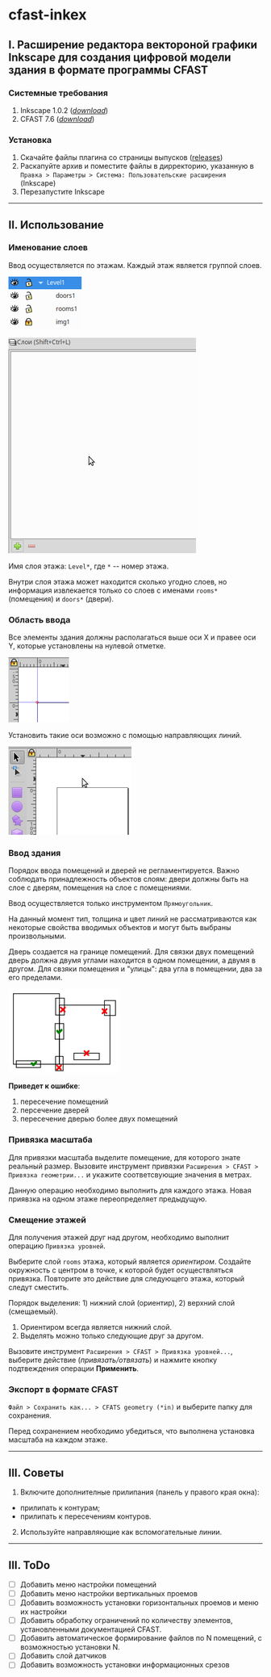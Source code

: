 # cfast-inkex
## I. Расширение редактора вектороной графики Inkscape для создания цифровой модели здания в формате программы CFAST

### Системные требования
1) Inkscape 1.0.2 (*[download](https://inkscape.org/ru/release/inkscape-1.0.2/)*)
2) CFAST 7.6 (*[download](https://github.com/firemodels/cfast/releases/tag/CFAST7.6.0)*)

### Установка
1) Скачайте файлы плагина со страницы выпусков ([releases](https://github.com/bvchirkov/cfast-inkex/releases))
2) Раскапуйте архив и поместите файлы в дирректорию, указанную в `Правка > Параметры > Система: Пользовательские расширения` (Inkscape)
3) Перезапустите Inkscape

----

## II. Использование

### Именование слоев
Ввод осуществляется по этажам. Каждый этаж является группой слоев.

![](https://raw.githubusercontent.com/bvchirkov/imgs/main/cfast_inkex_layers_tree.png)

![](https://raw.githubusercontent.com/bvchirkov/imgs/main/cfast_inkex_create_levels.gif)

Имя слоя этажа: `Level*`, где `*` -- номер этажа.

Внутри слоя этажа может находится сколько угодно слоев, но информация извлекается только со слоев с именами `rooms*` (помещения) и `doors*` (двери).

### Область ввода
Все элементы здания должны располагаться выше оси X и правее оси Y, которые установлены на нулевой отметке.

![](https://raw.githubusercontent.com/bvchirkov/imgs/main/cfast_inkex_area.png)

Установить такие оси возможно с помощью направляющих линий.

![](https://raw.githubusercontent.com/bvchirkov/imgs/main/cfast_inkex_guides2.gif)

### Ввод здания
Порядок ввода помещений и дверей не регламентируется. 
Важно соблюдать принадлежность объектов слоям: двери должны быть на слое с дверям, помещения на слое с помещениями.

Ввод осуществляется только инструментом `Прямоугольник`. 

На данный момент тип, толщина и цвет линий не рассматриваются как некоторые свойства вводимых объектов и могут быть выбраны произвольными.

Дверь создается на границе помещений. Для связки двух помещений дверь должна двумя углами находится в одном помещении, а двумя в другом. 
Для свзяки помещения и "улицы": два угла в помещении, два за его пределами.

![](https://raw.githubusercontent.com/bvchirkov/imgs/main/cfast_inkex_doors_position.png)

__Приведет к ошибке__:
1) пересечение помещений
2) персечение дверей
3) пересечение дверью более двух помещений

### Привязка масштаба
Для привязки масштаба выделите помещение, для которого знате реальный размер. Вызовите инструмент привязки `Расширения > CFAST > Привязка геометрии...`
и укажите соответсвующие значения в метрах.

Данную операцию необходимо выполнить для каждого этажа. Новая приявзка на одном этаже переопределяет предыдущую.

### Смещение этажей

Для получения этажей друг над другом, необходимо выполнит операцию `Привязка уровней`. 

Выберите слой `rooms` этажа, который является *ориентиром*. Создайте окружность с центром в точке, к которой будет осуществляться привязка. 
Повторите это действие для следующего этажа, который следут сместить.

Порядок выделения: 1) нижний слой (ориентир), 2) верхний слой (смещаемый).

1) Ориентиром всегда является нижний слой.
2) Выделять можно только следующие друг за другом.

Вызовите инструмент `Расширения > CFAST > Привязка уровней...`, выберите действие (*привязать/отвязать*) и нажмите кнопку подтвеждения операции **Применить**.

### Экспорт в формате CFAST
`Файл > Сохранить как... > CFATS geometry (*in)` и выберите папку для сохранения.

Перед сохранением необходимо убедиться, что выполнена установка масштаба на каждом этаже.

---

## III. Советы
1) Включите дополнителные прилипания (панель у правого края окна):
  - прилипать к контурам;
  - прилипать к пересечениям контуров.
2) Используйте направляющие как вспомогательные линии.

---

## III. ToDo

- [ ] Добавить меню настройки помещений
- [ ] Добавить меню настройки вертикальных проемов
- [ ] Добавить возможность установки горизонтальных проемов и меню их настройки
- [ ] Добавить обработку ограничений по количеству элементов, установленными документацией CFAST.
- [ ] Добавить автоматическое формирование файлов по N помещений, с возможностью установки N.
- [ ] Добавить слой датчиков
- [ ] Добавить возможность установки информационных срезов
